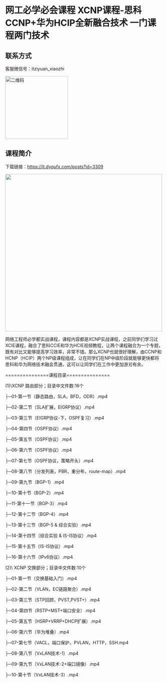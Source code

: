 # 网工必学必会课程 XCNP课程-思科CCNP+华为HCIP全新融合技术 一门课程两门技术

## 联系方式

客服微信号：itziyuan_xiaozhi

<img src="https://ziyuanyun.oss-cn-guangzhou.aliyuncs.com/common/20240614073449/666b82192834a.jpg" width="200" height="200" alt="二维码">

## 课程简介

下载链接：https://it.dyqufx.com/posts?id=3309

<img src="https://ziyuanyun.oss-cn-guangzhou.aliyuncs.com/yun/20240515185120/664493a84445b.jpg" width="500" alt="">

  

 网络工程师必学都实战课程，课程内容都是XCNP实战课程，之前同学们学习过XCIE课程，融合了思科CCIE和华为HCIE视频教程，让两个课程融合为一个专题，既有对比又能够提高学习效率，非常不错。那么XCNP也就很好理解，由CCNP和HCNP（HCIP）两个NP级课程组成，让在同学们在NP中级阶段就能够更快都将思科和华为网络技术融会贯通，这可以让同学们在工作中更加游刃有余。

 ===============课程目录===============

 (1)\XCNP 路由部分；目录中文件数:16个

 ├─01-第一节（静态路由，SLA，BFD，ODR）.mp4

 ├─02-第二节（SLA扩展，EIGRP协议）.mp4

 ├─03-第三节（EIGRP协议-下，OSPF复习）.mp4

 ├─04-第四节（OSPF协议）.mp4

 ├─05-第五节（OSPF协议）.mp4

 ├─06-第六节（OSPF协议）.mp4

 ├─07-第七节（OSPF协议，策略开头）.mp4

 ├─08-第八节（分发列表，PBR，重分布，route-map）.mp4

 ├─09-第九节（BGP-1）.mp4

 ├─10-第十节（BGP-2）.mp4

 ├─11-第十一节（BGP-3）.mp4

 ├─12-第十二节（BGP-4）.mp4

 ├─13-第十三节（BGP-5 &amp; 综合实验）.mp4

 ├─14-第十四节（综合实验 &amp; IS-IS协议）.mp4

 ├─15-第十五节（IS-IS协议）.mp4

 ├─16-第十六节（IPv6协议）.mp4

 (2)\ XCNP 交换部分；目录中文件数:10个

 ├─01-第一节（交换基础入门）.mp4

 ├─02-第二节（VLAN，EC链路聚合）.mp4

 ├─03-第三节（STP回顾，PVST,PVST+）.mp4

 ├─04-第四节（RSTP+MST+端口安全）.mp4

 ├─05-第五节（HSRP+VRRP+DHCP扩展）.mp4

 ├─06-第六节（华为堆叠）.mp4

 ├─07-第七节（VACL，端口保护，PVLAN，HTTP，SSH.mp4

 ├─08-第八节（VxLAN技术-1）.mp4

 ├─09-第九节（VxLAN技术-2+端口镜像）.mp4

 ├─10-第十节（VxLAN技术-3）.mp4

  